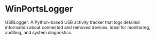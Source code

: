 # WinPortsLogger
USBLogger: A Python-based USB activity tracker that logs detailed information about connected and removed devices. Ideal for monitoring, auditing, and system diagnostics.
